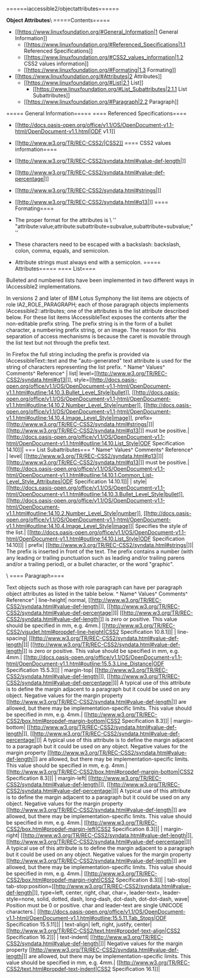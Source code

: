 ======iaccessible2/objectattributes======

 **Object Attributes**\\
=====Contents=====

  * [[https://www.linuxfoundation.org/#General_Information|1 General Information]]
    * [[https://www.linuxfoundation.org/#Referenced_Specifications|1.1 Referenced Specifications]]
    * [[https://www.linuxfoundation.org/#CSS2_values_information|1.2 CSS2 values information]]
    * [[https://www.linuxfoundation.org/#Formating|1.3 Formating]]
  * [[https://www.linuxfoundation.org/#Attributes|2 Attributes]]
    * [[https://www.linuxfoundation.org/#List|2.1 List]]
      * [[https://www.linuxfoundation.org/#List_Subattributes|2.1.1 List Subattributes]]
    * [[https://www.linuxfoundation.org/#Paragraph|2.2 Paragraph]]

===== General Information=====
==== Referenced Specifications====

  *  [[http://docs.oasis-open.org/office/v1.1/OS/OpenDocument-v1.1-html/OpenDocument-v1.1.html|ODF v1.1]]
  *  [[http://www.w3.org/TR/REC-CSS2/|CSS2]]
==== CSS2 values information====

  *  [[http://www.w3.org/TR/REC-CSS2/syndata.html#value-def-length|<length>]]
  *  [[http://www.w3.org/TR/REC-CSS2/syndata.html#value-def-percentage|<percentage>]]
  *  [[http://www.w3.org/TR/REC-CSS2/syndata.html#strings|<string>]]
  *  [[http://www.w3.org/TR/REC-CSS2/syndata.html#q13|<integer>]]
==== Formating====

  *  The proper format for the attributes is \\  '' "attribute:value;attribute:subattribute=subvalue,subattribute=subvalue;" ''
  *  These characters need to be escaped with a backslash:  backslash, colon, comma, equals, and semicolon.
  *  Attribute strings must always end with a semicolon.
===== Attributes=====
==== List====

Bulleted and numbered lists have been implemented in two different ways in IAccessible2 implementations.

In versions 2 and later of IBM Lotus Symphony the list items are objects of role IA2_ROLE_PARAGRAPH; each of those paragraph objects implements IAccessible2::attributes; one of the attributes is the list attribute described below.  For these list items IAccessibleText exposes the contents after the non-editable prefix string.  The prefix string is in the form of a bullet character, a numbering prefix string, or an image.  The reason for this separation of access mechanisms is because the caret is movable through the list text but not through the prefix text.

In Firefox the full string including the prefix is provided via IAccessibleText::text and the "auto-generated" text attribute is used for the string of characters representing the list prefix.
^ Name^ Values^ Comments^ Reference^
| list| level=[[http://www.w3.org/TR/REC-CSS2/syndata.html#q13|<integer>]], style=[[http://docs.oasis-open.org/office/v1.1/OS/OpenDocument-v1.1-html/OpenDocument-v1.1.html#outline:14.10.3.Bullet_Level_Style|bullet]], [[http://docs.oasis-open.org/office/v1.1/OS/OpenDocument-v1.1-html/OpenDocument-v1.1.html#outline:14.10.2.Number_Level_Style|number]], [[http://docs.oasis-open.org/office/v1.1/OS/OpenDocument-v1.1-html/OpenDocument-v1.1.html#outline:14.10.4.Image_Level_Style|image]], prefix=[[http://www.w3.org/TR/REC-CSS2/syndata.html#strings|<string>]]| [[http://www.w3.org/TR/REC-CSS2/syndata.html#q13|<integer>]] must be positive.| [[http://docs.oasis-open.org/office/v1.1/OS/OpenDocument-v1.1-html/OpenDocument-v1.1.html#outline:14.10.List_Style|ODF Specification  14.10]]|
=== List Subattributes===
^ Name^ Values^ Comments^ Reference^
| level| [[http://www.w3.org/TR/REC-CSS2/syndata.html#q13|<integer>]]| [[http://www.w3.org/TR/REC-CSS2/syndata.html#q13|<integer>]] must be positive.|[[http://docs.oasis-open.org/office/v1.1/OS/OpenDocument-v1.1-html/OpenDocument-v1.1.html#outline:14.10.1.Common_List-Level_Style_Attributes|ODF Specification  14.10.1]]|
| style| [[http://docs.oasis-open.org/office/v1.1/OS/OpenDocument-v1.1-html/OpenDocument-v1.1.html#outline:14.10.3.Bullet_Level_Style|bullet]], [[http://docs.oasis-open.org/office/v1.1/OS/OpenDocument-v1.1-html/OpenDocument-v1.1.html#outline:14.10.2.Number_Level_Style|number]], [[http://docs.oasis-open.org/office/v1.1/OS/OpenDocument-v1.1-html/OpenDocument-v1.1.html#outline:14.10.4.Image_Level_Style|image]]| Specifies the style of the list.| [[http://docs.oasis-open.org/office/v1.1/OS/OpenDocument-v1.1-html/OpenDocument-v1.1.html#outline:14.10.List_Style|ODF Specification  14.10]]|
| prefix| [[http://www.w3.org/TR/REC-CSS2/syndata.html#strings|<string>]]| The prefix is inserted in front of the text.  The prefix contains a number (with any leading or trailing punctuation such as leading and/or trailing parens and/or a trailing period), or a bullet character, or the word "graphic".

\\
==== Paragraph====

Text objects such as those with role paragraph can have per paragraph object attributes as listed in the table below.
^ Name^ Values^ Comments^ Reference^
| line-height| normal, [[http://www.w3.org/TR/REC-CSS2/syndata.html#value-def-length|<length>]], [[http://www.w3.org/TR/REC-CSS2/syndata.html#value-def-percentage|<percentage>]]| [[http://www.w3.org/TR/REC-CSS2/syndata.html#value-def-length|<length>]] is zero or positive.  This value should be specified in mm, e.g. 4mm.| [[http://www.w3.org/TR/REC-CSS2/visudet.html#propdef-line-height|CSS2 Specification 10.8.1]]|
| line-spacing| [[http://www.w3.org/TR/REC-CSS2/syndata.html#value-def-length|<length>]]| [[http://www.w3.org/TR/REC-CSS2/syndata.html#value-def-length|<length>]] is zero or positive.  This value should be specified in mm, e.g. 4mm.| [[http://docs.oasis-open.org/office/v1.1/OS/OpenDocument-v1.1-html/OpenDocument-v1.1.html#outline:15.5.3.Line_Distance|ODF Specification 15.5.3]]|
| margin-top| [[http://www.w3.org/TR/REC-CSS2/syndata.html#value-def-length|<length>]], [[http://www.w3.org/TR/REC-CSS2/syndata.html#value-def-percentage|<percentage>]]| A typical use of this attribute is to define the margin adjacent to a paragraph but it could be used on any object.  Negative values for the margin property [[http://www.w3.org/TR/REC-CSS2/syndata.html#value-def-length|<length>]] are allowed, but there may be implementation-specific limits.  This value should be specified in mm, e.g. 4mm.| [[http://www.w3.org/TR/REC-CSS2/box.html#propdef-margin-bottom|CSS2 Specification 8.3]]|
| margin-bottom| [[http://www.w3.org/TR/REC-CSS2/syndata.html#value-def-length|<length>]], [[http://www.w3.org/TR/REC-CSS2/syndata.html#value-def-percentage|<percentage>]]| A typical use of this attribute is to define the margin adjacent to a paragraph but it could be used on any object.  Negative values for the margin property [[http://www.w3.org/TR/REC-CSS2/syndata.html#value-def-length|<length>]] are allowed, but there may be implementation-specific limits.  This value should be specified in mm, e.g. 4mm.| [[http://www.w3.org/TR/REC-CSS2/box.html#propdef-margin-bottom|CSS2 Specification 8.3]]|
| margin-left| [[http://www.w3.org/TR/REC-CSS2/syndata.html#value-def-length|<length>]], [[http://www.w3.org/TR/REC-CSS2/syndata.html#value-def-percentage|<percentage>]]| A typical use of this attribute is to define the margin adjacent to a paragraph but it could be used on any object.  Negative values for the margin property [[http://www.w3.org/TR/REC-CSS2/syndata.html#value-def-length|<length>]] are allowed, but there may be implementation-specific limits.  This value should be specified in mm, e.g. 4mm.| [[http://www.w3.org/TR/REC-CSS2/box.html#propdef-margin-left|CSS2 Specification 8.3]]|
| margin-right| [[http://www.w3.org/TR/REC-CSS2/syndata.html#value-def-length|<length>]], [[http://www.w3.org/TR/REC-CSS2/syndata.html#value-def-percentage|<percentage>]]| A typical use of this attribute is to define the margin adjacent to a paragraph but it could be used on any object.  Negative values for the margin property [[http://www.w3.org/TR/REC-CSS2/syndata.html#value-def-length|<length>]] are allowed, but there may be implementation-specific limits.  This value should be specified in mm, e.g. 4mm.| [[http://www.w3.org/TR/REC-CSS2/box.html#propdef-margin-right|CSS2 Specification 8.3]]|
| tab-stop| tab-stop:position=[[http://www.w3.org/TR/REC-CSS2/syndata.html#value-def-length|<length>]], type=left, center, right, char, char=<character>, leader-text=<character>, leader-style=none, solid, dotted, dash, long-dash, dot-dash, dot-dot-dash, wave| Position must be 0 or positive. char and leader-text are single UNICODE characters.| [[http://docs.oasis-open.org/office/v1.1/OS/OpenDocument-v1.1-html/OpenDocument-v1.1.html#outline:15.5.11.Tab_Stops|ODF Specification 15.5.11]]|
| text-align| left, right, justify, center| [[http://www.w3.org/TR/REC-CSS2/text.html#propdef-text-align|CSS2 Specification 16.2]]|
| text-indent| [[http://www.w3.org/TR/REC-CSS2/syndata.html#value-def-length|<length>]]| Negative values for the margin property [[http://www.w3.org/TR/REC-CSS2/syndata.html#value-def-length|<length>]] are allowed, but there may be implementation-specific limits.  This value should be specified in mm, e.g. 4mm.| [[http://www.w3.org/TR/REC-CSS2/text.html#propdef-text-indent|CSS2 Specification 16.1]]|



